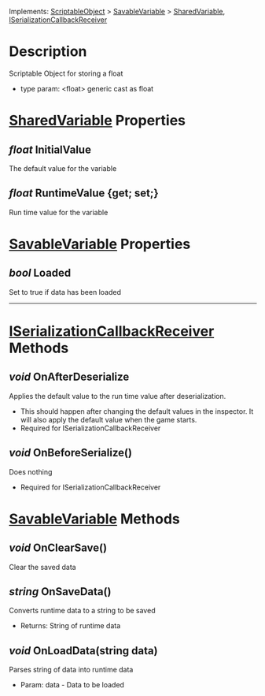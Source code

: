 Implements:  [ScriptableObject](https://docs.unity3d.com/ScriptReference/ScriptableObject.html) > [SavableVariable](SavableVariable) > [SharedVariable](SharedVariable), [ISerializationCallbackReceiver](https://docs.unity3d.com/ScriptReference/ISerializationCallbackReceiver.html)
# Description
Scriptable Object for storing a float
* type param: &lt;float&gt; generic cast as float
# [SharedVariable](SharedVariable) Properties
## _float_ InitialValue
The default value for the variable
## _float_ RuntimeValue {get; set;}
Run time value for the variable
# [SavableVariable](SavableVariable) Properties
## _bool_ Loaded
Set to true if data has been loaded

***

# [ISerializationCallbackReceiver](https://docs.unity3d.com/ScriptReference/ISerializationCallbackReceiver.html) Methods
## _void_ OnAfterDeserialize
Applies the default value to the run time value after deserialization.
* This should happen after changing the default values in the inspector. It will also apply the default value when the game starts.
* Required for ISerializationCallbackReceiver
## _void_ OnBeforeSerialize()
Does nothing
* Required for ISerializationCallbackReceiver
# [SavableVariable](SavableVariable) Methods
## _void_ OnClearSave()
Clear the saved data
## _string_ OnSaveData()
Converts runtime data to a string to be saved
* Returns: String of runtime data
## _void_ OnLoadData(string data)
Parses string of data into runtime data
* Param: data - Data to be loaded 